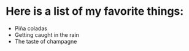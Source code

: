 # Here is a list of my favorite things:
- Piña coladas
- Getting caught in the rain
- The taste of champagne
